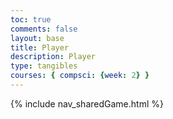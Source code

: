 ```yaml
---
toc: true
comments: false
layout: base
title: Player
description: Player
type: tangibles
courses: { compsci: {week: 2} }
---
```

{% include nav_sharedGame.html %}

<canvas></canvas>
<script src="{{site.baseurl}}/assets/js/codeClimbers/game0-2.js" type="module"></script>